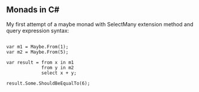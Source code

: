 Monads in C#
--

My first attempt of a maybe monad with SelectMany extension method and query expression syntax:

<pre><code>
var m1 = Maybe.From(1);
var m2 = Maybe.From(5);

var result = from x in m1
             from y in m2
             select x + y;

result.Some.ShouldBeEqualTo(6);
</code></pre>